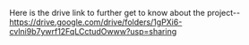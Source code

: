 Here is the drive link to further get to know about the project-- https://drive.google.com/drive/folders/1gPXi6-cvlni9b7ywrf12FqLCctudOwww?usp=sharing
